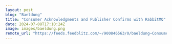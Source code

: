 ```yaml
---
layout: post
blog: "Baeldung"
title: "Consumer Acknowledgments and Publisher Confirms with RabbitMQ"
date: 2024-07-08T17:10:24Z
image: images/baeldung.png
remote_url: "https://feeds.feedblitz.com/~/900846563/0/baeldung~Consumer-Acknowledgments-and-Publisher-Confirms-with-RabbitMQ"
---
```

